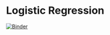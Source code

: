 # Logistic Regression

[![Binder](https://mybinder.org/badge_logo.svg)](https://mybinder.org/v2/gh/TheRealJavioli/ml-physics-notebooks/HEAD?labpath=logistic_regression%2Flogistic_regression.ipynb)